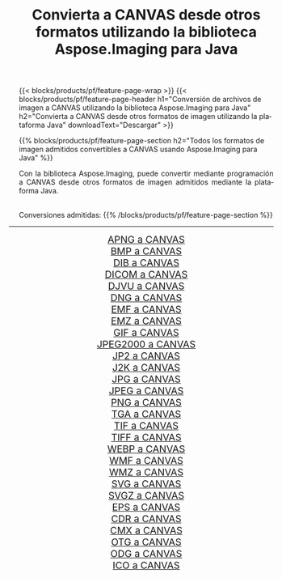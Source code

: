 ﻿---
title: Convierta a CANVAS desde otros formatos utilizando la biblioteca Aspose.Imaging para Java 
weight: 3920
url: /es/java/conversion/to/canvas 
lang: es
langdirlevel: 2
locales: zh-hans,ja,it,ru,de,es,fr,nl,id,lt,pl,pt,vi,tr,ko,zh-hant,ar,hi,th,sv,cs,uk,he
description: Usando Aspose.Imaging puede convertir a CANVAS desde otros formatos usando Java
---

{{< blocks/products/pf/feature-page-wrap >}}
{{< blocks/products/pf/feature-page-header h1="Conversión de archivos de imagen a CANVAS utilizando la biblioteca Aspose.Imaging para Java" h2="Convierta a CANVAS desde otros formatos de imagen utilizando la plataforma Java" downloadText="Descargar" >}}


{{% blocks/products/pf/feature-page-section  h2="Todos los formatos de imagen admitidos convertibles a CANVAS usando Aspose.Imaging para Java" %}}
<p align=justify>Con la biblioteca Aspose.Imaging, puede convertir mediante programación a CANVAS desde otros formatos de imagen admitidos mediante la plataforma Java.</p>
<br/>
Conversiones admitidas:
{{% /blocks/products/pf/feature-page-section %}}
<div class="container-fluid productfamilypage bg-gray">
    <div class="convertypes bg-gray agp-content section">
        <div class="container">
		<hr style="margin-left:-20px;"/>
		<div class="row other-converters" style="gap: 10px;font-size: 19px;text-align:center;">
		    <div class='col-md-2 other-converter remove-lp remove-rp'><a href="/imaging/es/java/conversion/apng-to-canvas" style="padding:15px;">APNG a CANVAS</a></div>
<div class='col-md-2 other-converter remove-lp remove-rp'><a href="/imaging/es/java/conversion/bmp-to-canvas" style="padding:15px;">BMP a CANVAS</a></div>
<div class='col-md-2 other-converter remove-lp remove-rp'><a href="/imaging/es/java/conversion/dib-to-canvas" style="padding:15px;">DIB a CANVAS</a></div>
<div class='col-md-2 other-converter remove-lp remove-rp'><a href="/imaging/es/java/conversion/dicom-to-canvas" style="padding:15px;">DICOM a CANVAS</a></div>
<div class='col-md-2 other-converter remove-lp remove-rp'><a href="/imaging/es/java/conversion/djvu-to-canvas" style="padding:15px;">DJVU a CANVAS</a></div>
<div class='col-md-2 other-converter remove-lp remove-rp'><a href="/imaging/es/java/conversion/dng-to-canvas" style="padding:15px;">DNG a CANVAS</a></div>
<div class='col-md-2 other-converter remove-lp remove-rp'><a href="/imaging/es/java/conversion/emf-to-canvas" style="padding:15px;">EMF a CANVAS</a></div>
<div class='col-md-2 other-converter remove-lp remove-rp'><a href="/imaging/es/java/conversion/emz-to-canvas" style="padding:15px;">EMZ a CANVAS</a></div>
<div class='col-md-2 other-converter remove-lp remove-rp'><a href="/imaging/es/java/conversion/gif-to-canvas" style="padding:15px;">GIF a CANVAS</a></div>
<div class='col-md-2 other-converter remove-lp remove-rp'><a href="/imaging/es/java/conversion/jpeg2000-to-canvas" style="padding:15px;">JPEG2000 a CANVAS</a></div>
<div class='col-md-2 other-converter remove-lp remove-rp'><a href="/imaging/es/java/conversion/jp2-to-canvas" style="padding:15px;">JP2 a CANVAS</a></div>
<div class='col-md-2 other-converter remove-lp remove-rp'><a href="/imaging/es/java/conversion/j2k-to-canvas" style="padding:15px;">J2K a CANVAS</a></div>
<div class='col-md-2 other-converter remove-lp remove-rp'><a href="/imaging/es/java/conversion/jpg-to-canvas" style="padding:15px;">JPG a CANVAS</a></div>
<div class='col-md-2 other-converter remove-lp remove-rp'><a href="/imaging/es/java/conversion/jpeg-to-canvas" style="padding:15px;">JPEG a CANVAS</a></div>
<div class='col-md-2 other-converter remove-lp remove-rp'><a href="/imaging/es/java/conversion/png-to-canvas" style="padding:15px;">PNG a CANVAS</a></div>
<div class='col-md-2 other-converter remove-lp remove-rp'><a href="/imaging/es/java/conversion/tga-to-canvas" style="padding:15px;">TGA a CANVAS</a></div>
<div class='col-md-2 other-converter remove-lp remove-rp'><a href="/imaging/es/java/conversion/tif-to-canvas" style="padding:15px;">TIF a CANVAS</a></div>
<div class='col-md-2 other-converter remove-lp remove-rp'><a href="/imaging/es/java/conversion/tiff-to-canvas" style="padding:15px;">TIFF a CANVAS</a></div>
<div class='col-md-2 other-converter remove-lp remove-rp'><a href="/imaging/es/java/conversion/webp-to-canvas" style="padding:15px;">WEBP a CANVAS</a></div>
<div class='col-md-2 other-converter remove-lp remove-rp'><a href="/imaging/es/java/conversion/wmf-to-canvas" style="padding:15px;">WMF a CANVAS</a></div>
<div class='col-md-2 other-converter remove-lp remove-rp'><a href="/imaging/es/java/conversion/wmz-to-canvas" style="padding:15px;">WMZ a CANVAS</a></div>
<div class='col-md-2 other-converter remove-lp remove-rp'><a href="/imaging/es/java/conversion/svg-to-canvas" style="padding:15px;">SVG a CANVAS</a></div>
<div class='col-md-2 other-converter remove-lp remove-rp'><a href="/imaging/es/java/conversion/svgz-to-canvas" style="padding:15px;">SVGZ a CANVAS</a></div>
<div class='col-md-2 other-converter remove-lp remove-rp'><a href="/imaging/es/java/conversion/eps-to-canvas" style="padding:15px;">EPS a CANVAS</a></div>
<div class='col-md-2 other-converter remove-lp remove-rp'><a href="/imaging/es/java/conversion/cdr-to-canvas" style="padding:15px;">CDR a CANVAS</a></div>
<div class='col-md-2 other-converter remove-lp remove-rp'><a href="/imaging/es/java/conversion/cmx-to-canvas" style="padding:15px;">CMX a CANVAS</a></div>
<div class='col-md-2 other-converter remove-lp remove-rp'><a href="/imaging/es/java/conversion/otg-to-canvas" style="padding:15px;">OTG a CANVAS</a></div>
<div class='col-md-2 other-converter remove-lp remove-rp'><a href="/imaging/es/java/conversion/odg-to-canvas" style="padding:15px;">ODG a CANVAS</a></div>
<div class='col-md-2 other-converter remove-lp remove-rp'><a href="/imaging/es/java/conversion/ico-to-canvas" style="padding:15px;">ICO a CANVAS</a></div>
                </div>
        </div>
    </div>
</div>
<br/>

